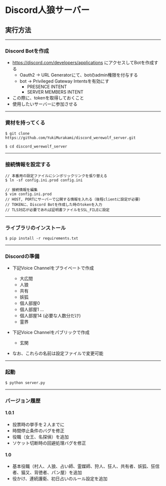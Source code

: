 # Discord人狼サーバー

## 実行方法
---
### Discord Botを作成
  - https://discord.com/developers/applications にアクセスしてBotを作成する
    - Oauth2 -> URL Generatorにて、botのadmin権限を付与する
    - bot -> Privileged Gateway Intentsを有効にす
      - PRESENCE INTENT
      - SERVER MEMBERS INTENT
  - この際に、tokenを取得しておくこと
  - 使用したいサーバーに参加させる
---
### 資材を持ってくる
```
$ git clone https://github.com/YukiMurakami/discord_werewolf_server.git

$ cd discord_werewolf_server
```
---
### 接続情報を設定する
```
// 本番用の設定ファイルにシンボリックリンクを張り替える
$ ln -sf config.ini.prod config.ini

// 接続情報を編集
$ vim config.ini.prod
// HOST, PORTにサーバーで公開する情報を入れる（後程clientに設定が必要）
// TOKENに、Discord Botを作成した時のtokenを入力
// TLS対応が必要であれば証明書ファイルをSSL_FILEに設定
```
---
### ライブラリのインストール
```
$ pip install -r requirements.txt
```
---
### Discordの準備
- 下記Voice Channelをプライベートで作成
  - 大広間
  - 人狼
  - 共有
  - 妖狐
  - 個人部屋0
  - 個人部屋1
  ...
  - 個人部屋14 (必要な人数分だけ)
  - 霊界
- 下記Voice Channelをパブリックで作成
  - 玄関

- なお、これらの名前は設定ファイルで変更可能
---
### 起動
```
$ python server.py
```

---
### バージョン履歴

#### 1.0.1
- 投票時の挙手を２人までに
- 時間停止条件のバグを修正
- 役職（女王、名探偵）を追加
- ソケット切断時の回避処理バグを修正

#### 1.0
- 基本役職（村人、人狼、占い師、霊媒師、狩人、狂人、共有者、妖狐、狂信者、猫又、背徳者、パン屋）を追加
- 役かけ、連続護衛、初日占いのルール設定を追加

